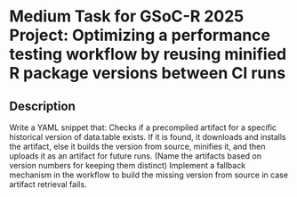 # Medium Task for GSoC-R 2025 Project: Optimizing a performance testing workflow by reusing minified R package versions between CI runs

## Description

Write a YAML snippet that:
Checks if a precompiled artifact for a specific historical version of data.table exists.
If it is found, it downloads and installs the artifact, else it builds the version from source, minifies it, and then uploads it as an artifact for future runs. (Name the artifacts based on version numbers for keeping them distinct)
Implement a fallback mechanism in the workflow to build the missing version from source in case artifact retrieval fails.
